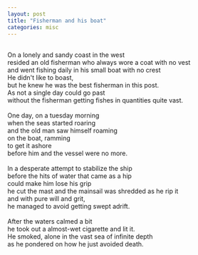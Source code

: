 ```yaml
---
layout: post
title: "Fisherman and his boat"
categories: misc
---
```

<br>
On a lonely and sandy coast in the west<br>
resided an old fisherman who always wore a coat with no vest<br>
and went fishing daily in his small boat with no crest<br>
He didn't like to boast,<br>
but he knew he was the best fisherman in this post.<br>
As not a single day could go past<br>
without the fisherman getting fishes in quantities quite vast.<br>
<br>
One day, on a tuesday morning<br>
when the seas started roaring<br>
and the old man saw himself roaming<br>
on the boat, ramming<br>
to get it ashore<br>
before him and the vessel were no more.<br>
<br>
In a desperate attempt to stabilize the ship<br>
before the hits of water that came as a hip<br>
could make him lose his grip<br>
he cut the mast and the mainsail was shredded as he rip it<br>
and with pure will and grit,<br>
he managed to avoid getting swept adrift.<br>
<br>
After the waters calmed a bit<br>
he took out a almost-wet cigarette and lit it.<br>
He smoked, alone in the vast sea of infinite depth<br>
as he pondered on how he just avoided death.<br>
